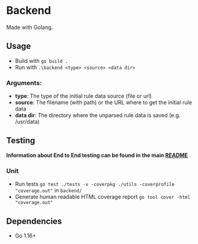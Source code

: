 # Backend

Made with Golang.

## Usage

- Build with `go build .`
- Run with `.\backend <type> <source> <data dir>`

### Arguments:

- **type**: The type of the initial rule data source (file or url)
- **source**: The filename (with path) or the URL where to get the initial rule data
- **data dir**: The directory where the unparsed rule data is saved (e.g. /usr/data)

## Testing

**Information about End to End testing can be found in the main [README](../README.md)**

### Unit

- Run tests `go test ./tests -v -coverpkg ./utils -coverprofile "coverage.out"` in `backend/`
- Generate human readable HTML coverage report `go tool cover -html "coverage.out"`

## Dependencies

- Go 1.16+
